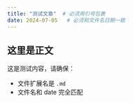 ```yaml
---
title: "测试文章"  # 必须用引号包裹
date: 2024-07-05   # 必须和文件名日期一致
---
```


## 这里是正文

这是测试内容，请确保：
- 文件扩展名是 `.md`
- 文件名和 date 完全匹配
